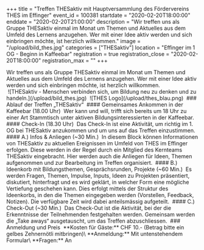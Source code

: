 +++
title = "Treffen THESaktiv mit Hauptversammlung des Fördervereins THES im Effinger"
event_id = 100381
startdate = "2020-02-20T18:00:00"
enddate = "2020-02-20T21:00:00"
description = "Wir treffen uns als Gruppe THESaktiv einmal im Monat um Themen und Aktuelles aus dem Umfeld des Lernens anzugehen. Wer mit einer Idee aktiv werden und sich einbringen möchte, ist herzlich willkommen."
image = "/upload/bild_thes.jpg"
categories = ["THESaktiv"]
location = "Effinger im 1 OG - Beginn in Kaffeebar"
registration = true
registration_close = "2020-02-20T18:00:00"
registration_max = ""
+++
<div class="lead">
Wir treffen uns als Gruppe THESaktiv einmal im Monat um Themen und Aktuelles aus dem Umfeld des Lernens anzugehen. Wer mit einer Idee aktiv werden und sich einbringen möchte, ist herzlich willkommen. 
</div>
﻿
![THESaktiv - Menschen verbinden sich, um Bildung neu zu denken und zu handeln.](/upload/bild_thes.jpg)
﻿
![THES Logo](/upload/thes_blau.png)
﻿
### Ablauf  der Treffen „THESaktiv“
﻿
#### Gemeinsames Ankommen in der Kaffeebar (18.00 Uhr)
﻿
Wer kann und will, trifft sich bereits um 18 Uhr zu einer Art Stammtisch unter aktiven Bildungsinteressierten in der Kaffeebar.
﻿
#### Check-In (18.30 Uhr)
﻿
Das Check-In ist eine Aktivität, um richtig im 1. OG bei THESaktiv anzukommen und um uns auf das Treffen einzustimmen.
﻿
#### A.) Infos & Anliegen (~30 Min.)
﻿
In diesem Block können Informationen von THESaktiv zu aktuellen Ereignissen im Umfeld von THES im Effinger erfolgen. 
Diese werden in der Regel durch ein Mitglied des Kernteams THESaktiv eingebracht. Hier werden auch die Anliegen für Ideen, Themen aufgenommen und zur Bearbeitung im Treffen organisiert.
﻿
#### B.) Ideenkorb mit Bildungsthemen, Gesprächsrunden, Projekte (~60 Min.)
﻿
Es werden Fragen, Themen, Impulse, Inputs, Ideen zu Projekten präsentiert, diskutiert, hinterfragt und es wird geklärt, in welcher Form eine mögliche Vertiefung geschehen kann. Dies erfolgt mittels der Struktur des Ideenkorbs, in den die Themen eingegeben werden (Vorstellen, Feedback, Notizen). Die verfügbare Zeit wird dabei anteilsmässig aufgeteilt.
﻿
#### C.) Check-Out (~30 Min.)
﻿
Das Check-Out ist die Aktivität, bei der die Erkenntnisse der Teilnehmenden festgehalten werden. 
Gemeinsam werden die „Take aways“ ausgetauscht, um das Treffen abzuschliessen.
﻿
### Anmeldung und Preis
﻿
**Kosten für Gäste:** CHF 10.- (Betrag bitte ein gelbes Zehnernötli mitbringen)\
**Anmeldung:** Mit untenstehendem Formular\
**Fragen:** An <mailto:markus@effinger.ch>

